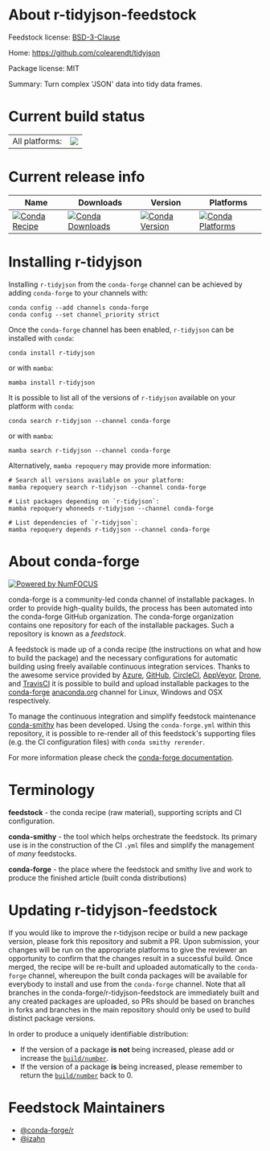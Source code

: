 About r-tidyjson-feedstock
==========================

Feedstock license: [BSD-3-Clause](https://github.com/conda-forge/r-tidyjson-feedstock/blob/main/LICENSE.txt)

Home: https://github.com/colearendt/tidyjson

Package license: MIT

Summary: Turn complex 'JSON' data into tidy data frames.

Current build status
====================


<table><tr><td>All platforms:</td>
    <td>
      <a href="https://dev.azure.com/conda-forge/feedstock-builds/_build/latest?definitionId=13898&branchName=main">
        <img src="https://dev.azure.com/conda-forge/feedstock-builds/_apis/build/status/r-tidyjson-feedstock?branchName=main">
      </a>
    </td>
  </tr>
</table>

Current release info
====================

| Name | Downloads | Version | Platforms |
| --- | --- | --- | --- |
| [![Conda Recipe](https://img.shields.io/badge/recipe-r--tidyjson-green.svg)](https://anaconda.org/conda-forge/r-tidyjson) | [![Conda Downloads](https://img.shields.io/conda/dn/conda-forge/r-tidyjson.svg)](https://anaconda.org/conda-forge/r-tidyjson) | [![Conda Version](https://img.shields.io/conda/vn/conda-forge/r-tidyjson.svg)](https://anaconda.org/conda-forge/r-tidyjson) | [![Conda Platforms](https://img.shields.io/conda/pn/conda-forge/r-tidyjson.svg)](https://anaconda.org/conda-forge/r-tidyjson) |

Installing r-tidyjson
=====================

Installing `r-tidyjson` from the `conda-forge` channel can be achieved by adding `conda-forge` to your channels with:

```
conda config --add channels conda-forge
conda config --set channel_priority strict
```

Once the `conda-forge` channel has been enabled, `r-tidyjson` can be installed with `conda`:

```
conda install r-tidyjson
```

or with `mamba`:

```
mamba install r-tidyjson
```

It is possible to list all of the versions of `r-tidyjson` available on your platform with `conda`:

```
conda search r-tidyjson --channel conda-forge
```

or with `mamba`:

```
mamba search r-tidyjson --channel conda-forge
```

Alternatively, `mamba repoquery` may provide more information:

```
# Search all versions available on your platform:
mamba repoquery search r-tidyjson --channel conda-forge

# List packages depending on `r-tidyjson`:
mamba repoquery whoneeds r-tidyjson --channel conda-forge

# List dependencies of `r-tidyjson`:
mamba repoquery depends r-tidyjson --channel conda-forge
```


About conda-forge
=================

[![Powered by
NumFOCUS](https://img.shields.io/badge/powered%20by-NumFOCUS-orange.svg?style=flat&colorA=E1523D&colorB=007D8A)](https://numfocus.org)

conda-forge is a community-led conda channel of installable packages.
In order to provide high-quality builds, the process has been automated into the
conda-forge GitHub organization. The conda-forge organization contains one repository
for each of the installable packages. Such a repository is known as a *feedstock*.

A feedstock is made up of a conda recipe (the instructions on what and how to build
the package) and the necessary configurations for automatic building using freely
available continuous integration services. Thanks to the awesome service provided by
[Azure](https://azure.microsoft.com/en-us/services/devops/), [GitHub](https://github.com/),
[CircleCI](https://circleci.com/), [AppVeyor](https://www.appveyor.com/),
[Drone](https://cloud.drone.io/welcome), and [TravisCI](https://travis-ci.com/)
it is possible to build and upload installable packages to the
[conda-forge](https://anaconda.org/conda-forge) [anaconda.org](https://anaconda.org/)
channel for Linux, Windows and OSX respectively.

To manage the continuous integration and simplify feedstock maintenance
[conda-smithy](https://github.com/conda-forge/conda-smithy) has been developed.
Using the ``conda-forge.yml`` within this repository, it is possible to re-render all of
this feedstock's supporting files (e.g. the CI configuration files) with ``conda smithy rerender``.

For more information please check the [conda-forge documentation](https://conda-forge.org/docs/).

Terminology
===========

**feedstock** - the conda recipe (raw material), supporting scripts and CI configuration.

**conda-smithy** - the tool which helps orchestrate the feedstock.
                   Its primary use is in the construction of the CI ``.yml`` files
                   and simplify the management of *many* feedstocks.

**conda-forge** - the place where the feedstock and smithy live and work to
                  produce the finished article (built conda distributions)


Updating r-tidyjson-feedstock
=============================

If you would like to improve the r-tidyjson recipe or build a new
package version, please fork this repository and submit a PR. Upon submission,
your changes will be run on the appropriate platforms to give the reviewer an
opportunity to confirm that the changes result in a successful build. Once
merged, the recipe will be re-built and uploaded automatically to the
`conda-forge` channel, whereupon the built conda packages will be available for
everybody to install and use from the `conda-forge` channel.
Note that all branches in the conda-forge/r-tidyjson-feedstock are
immediately built and any created packages are uploaded, so PRs should be based
on branches in forks and branches in the main repository should only be used to
build distinct package versions.

In order to produce a uniquely identifiable distribution:
 * If the version of a package **is not** being increased, please add or increase
   the [``build/number``](https://docs.conda.io/projects/conda-build/en/latest/resources/define-metadata.html#build-number-and-string).
 * If the version of a package **is** being increased, please remember to return
   the [``build/number``](https://docs.conda.io/projects/conda-build/en/latest/resources/define-metadata.html#build-number-and-string)
   back to 0.

Feedstock Maintainers
=====================

* [@conda-forge/r](https://github.com/orgs/conda-forge/teams/r/)
* [@izahn](https://github.com/izahn/)

